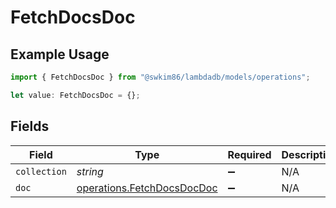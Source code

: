 # FetchDocsDoc

## Example Usage

```typescript
import { FetchDocsDoc } from "@swkim86/lambdadb/models/operations";

let value: FetchDocsDoc = {};
```

## Fields

| Field                                                                    | Type                                                                     | Required                                                                 | Description                                                              |
| ------------------------------------------------------------------------ | ------------------------------------------------------------------------ | ------------------------------------------------------------------------ | ------------------------------------------------------------------------ |
| `collection`                                                             | *string*                                                                 | :heavy_minus_sign:                                                       | N/A                                                                      |
| `doc`                                                                    | [operations.FetchDocsDocDoc](../../models/operations/fetchdocsdocdoc.md) | :heavy_minus_sign:                                                       | N/A                                                                      |